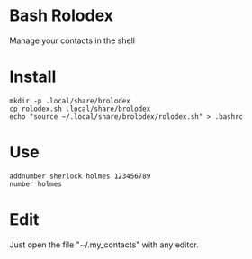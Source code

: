 Bash Rolodex
============

Manage your contacts in the shell

Install
=======

    mkdir -p .local/share/brolodex
    cp rolodex.sh .local/share/brolodex
    echo "source ~/.local/share/brolodex/rolodex.sh" > .bashrc

Use
===

    addnumber sherlock holmes 123456789
    number holmes

Edit
====

Just open the file "~/.my_contacts" with any editor.
    